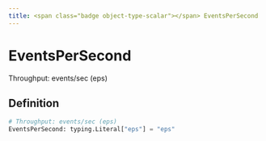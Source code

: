 ```yaml
---
title: <span class="badge object-type-scalar"></span> EventsPerSecond
---
```

# <span class="badge object-type-scalar"></span> EventsPerSecond

Throughput: events/sec (eps)

## Definition

```python
# Throughput: events/sec (eps)
EventsPerSecond: typing.Literal["eps"] = "eps"
```
